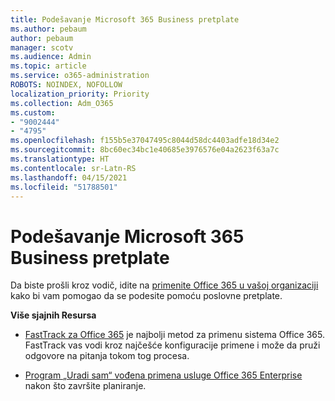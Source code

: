 ```yaml
---
title: Podešavanje Microsoft 365 Business pretplate
ms.author: pebaum
author: pebaum
manager: scotv
ms.audience: Admin
ms.topic: article
ms.service: o365-administration
ROBOTS: NOINDEX, NOFOLLOW
localization_priority: Priority
ms.collection: Adm_O365
ms.custom:
- "9002444"
- "4795"
ms.openlocfilehash: f155b5e37047495c8044d58dc4403adfe18d34e2
ms.sourcegitcommit: 8bc60ec34bc1e40685e3976576e04a2623f63a7c
ms.translationtype: HT
ms.contentlocale: sr-Latn-RS
ms.lasthandoff: 04/15/2021
ms.locfileid: "51788501"
---
```

# <a name="set-up-a-microsoft-365-business-subscription"></a>Podešavanje Microsoft 365 Business pretplate

Da biste prošli kroz vodič, idite na [primenite Office 365 u vašoj organizaciji ](https://docs.microsoft.com/office365/enterprise/setup-overview-for-enterprises) kako bi vam pomogao da se podesite pomoću poslovne pretplate.

**Više sjajnih Resursa**

- [FastTrack za Office 365](https://docs.microsoft.com/fasttrack/O365-fasttrack-benefit-for-office-365) je najbolji metod za primenu sistema Office 365. FastTrack vas vodi kroz najčešće konfiguracije primene i može da pruži odgovore na pitanja tokom tog procesa. 

- [Program „Uradi sam“ vođena primena usluge Office 365 Enterprise](https://docs.microsoft.com/office365/enterprise/setup-overview-for-enterprises#do-it-yourself-guided-deployment-of-office-365-enterprise) nakon što završite planiranje. 
